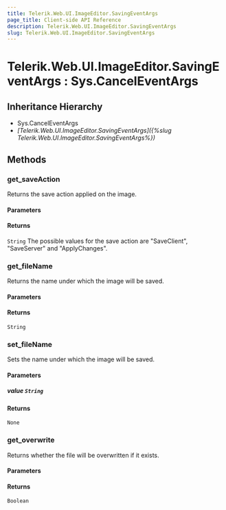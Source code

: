 ```yaml
---
title: Telerik.Web.UI.ImageEditor.SavingEventArgs
page_title: Client-side API Reference
description: Telerik.Web.UI.ImageEditor.SavingEventArgs
slug: Telerik.Web.UI.ImageEditor.SavingEventArgs
---
```


# Telerik.Web.UI.ImageEditor.SavingEventArgs : Sys.CancelEventArgs 

## Inheritance Hierarchy

* Sys.CancelEventArgs
* *[Telerik.Web.UI.ImageEditor.SavingEventArgs]({%slug Telerik.Web.UI.ImageEditor.SavingEventArgs%})*

## Methods

###  get_saveAction

Returns the save action applied on the image.

#### Parameters

#### Returns

`String` The possible values for the save action are "SaveClient", "SaveServer" and "ApplyChanges".

###  get_fileName

Returns the name under which the image will be saved.

#### Parameters

#### Returns

`String`

###  set_fileName

Sets the name under which the image will be saved.

#### Parameters

##### value `String`

#### Returns

`None`

###  get_overwrite

Returns whether the file will be overwritten if it exists.

#### Parameters

#### Returns

`Boolean` 
